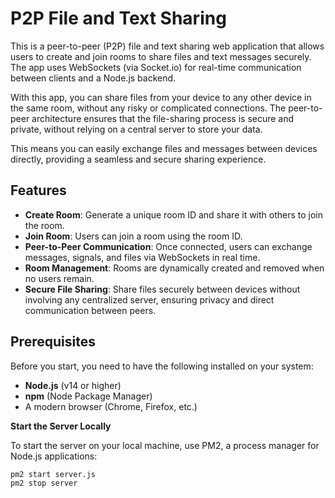 # P2P File and Text Sharing

This is a peer-to-peer (P2P) file and text sharing web application that allows users to create and join rooms to share files and text messages securely. The app uses WebSockets (via Socket.io) for real-time communication between clients and a Node.js backend.

With this app, you can share files from your device to any other device in the same room, without any risky or complicated connections. The peer-to-peer architecture ensures that the file-sharing process is secure and private, without relying on a central server to store your data. 

This means you can easily exchange files and messages between devices directly, providing a seamless and secure sharing experience.

## Features
- **Create Room**: Generate a unique room ID and share it with others to join the room.
- **Join Room**: Users can join a room using the room ID.
- **Peer-to-Peer Communication**: Once connected, users can exchange messages, signals, and files via WebSockets in real time.
- **Room Management**: Rooms are dynamically created and removed when no users remain.
- **Secure File Sharing**: Share files securely between devices without involving any centralized server, ensuring privacy and direct communication between peers.


## Prerequisites

Before you start, you need to have the following installed on your system:

- **Node.js** (v14 or higher)
- **npm** (Node Package Manager)
- A modern browser (Chrome, Firefox, etc.)

**Start the Server Locally**

   To start the server on your local machine, use PM2, a process manager for Node.js applications:

   ```bash
   pm2 start server.js
   pm2 stop server 
